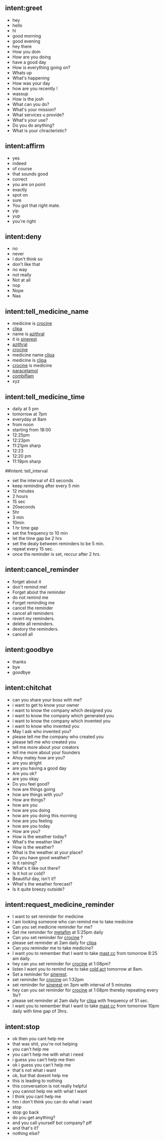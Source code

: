 ## intent:greet
- hey
- hello
- hi
- good morning
- good evening
- hey there
- How you doin
- How are you doing
- have a good day
- How is everything going on?
- Whats up
- What's happening
- How was your day
- how are you recently !
- wassup
- How is the josh
- What can you do?
- What's your mission?
- What services u provide?
- What's your use?
- Do you do anything?
- What is your chracteristic?

## intent:affirm
- yes
- indeed
- of course
- that sounds good
- correct
- you are on point
- exactly
- spot on
- sure
- You got that right mate.
- yip
- yup
- you're right

## intent:deny
- no
- never
- I don't think so
- don't like that
- no way
- not really
- Not at all
- nop
- Nope
- Naa

## intent:tell_medicine_name
- medicine is [crocine](medicine_name)
- [clipa](medicine_name)
- name is [azithral](medicine_name)
- it is [sinerest](medicine_name)
- [azithral](medicine_name)
- [crocine](medicine_name)
- medicine name [clipa](medicine_name)
- medicine is [clipa](medicine_name)
- [crocine](medicine_name) is medicine
- [paracetamol](medicine_name)
- [combiflam](medicine_name)
- xyz

## intent:tell_medicine_time
- daily at 5 pm
- tomorrow at 7pm
- everyday at 8am
- from noon
- starting from 18:00
- 12:25pm
- 12:23pm
- 11:21pm sharp
- 12:23
- 12:20 pm
- 11:19pm sharp

##intent: tell_interval
- set the interval of 43 seconds
- keep reminding after every 5 min 
- 12 minutes
- 2 hours
- 15 sec 
- 20seconds
- 5hr
- 3 min 
- 10min
- 1 hr time gap
- set the frequency to 10 min 
- let the time gap be 2 hrs 
- set the dealy between reminders to be 5 min.
- repeat every 15 sec.
- once the reminder is set, reccur after 2 hrs.


## intent:cancel_reminder
- forget about it
- don't remind me!
- Forget about the reminder
- do not remind me
- Forget reminding me
- cancel the reminder
- cancel all reminders
- revert my reminders.
- delete all reminders.
- destory the reminders.
- cancell all

## intent:goodbye
- thanks
- bye
- goodbye

## intent:chitchat
- can you share your boss with me?
- i want to get to know your owner
- i want to know the company which designed you
- i want to know the company which generated you
- i want to know the company which invented you
- i want to know who invented you
- May I ask who invented you?
- please tell me the company who created you
- please tell me who created you
- tell me more about your creators
- tell me more about your founders
- Ahoy matey how are you?
- are you alright
- are you having a good day
- Are you ok?
- are you okay
- Do you feel good?
- how are things going
- how are things with you?
- How are things?
- how are you
- how are you doing
- how are you doing this morning
- how are you feeling
- how are you today
- How are you?
- How is the weather today?
- What's the weather like?
- How is the weather?
- What is the weather at your place?
- Do you have good weather?
- Is it raining?
- What's it like out there?
- Is it hot or cold?
- Beautiful day, isn't it?
- What's the weather forecast?
- Is it quite breezy outside?

## intent:request_medicine_reminder
- I want to set reminder for medicine
- I am looking someone who can remind me to take medicine
- Can you set medicine reminder for me?
- Set me reminder for [metafim](medicine_name) at 5:25pm daily
- Can you set reminder for [crocine](medicine_name) ?
- please set reminder at 2am daily for [clipa](medicine_name)
- Can you reminder me to take medicine?
- I want you to remember that I want to take [mast cc](medicine_name) from tomorrow 8:25 am daily.
- hey can you set reminder for [crocine](medicine_name) at 1:08pm?
- listen I want you to remind me to take [cold act](medicine_name) tomorrow at 8am.
- Set a reminder for [sinerest](medicine_name).
- set reminder for [crocine](medicine_name) on 1:32pm
- set reminder for [sinerest](medicine_name) on 3pm with interval of 5 minutes
- hey can you set reminder for [crocine](medicine_name) at 1:08pm thereby repeating every 1hr?
- please set reminder at 2am daily for [clipa](medicine_name) with frequency of 51 sec.
- I want you to remember that I want to take [mast cc](medicine_name) from tomorrow 10pm daily with time gap of 3hrs.

## intent:stop
- ok then you cant help me
- that was shit, you're not helping
- you can't help me
- you can't help me with what i need
- i guess you can't help me then
- ok i guess you can't help me
- that's not what i want
- ok, but that doesnt help me
- this is leading to nothing
- this conversation is not really helpful
- you cannot help me with what I want
- I think you cant help me
- hm i don't think you can do what i want
- stop
- stop go back
- do you get anything?
- and you call yourself bot company? pff
- and that's it?
- nothing else?
